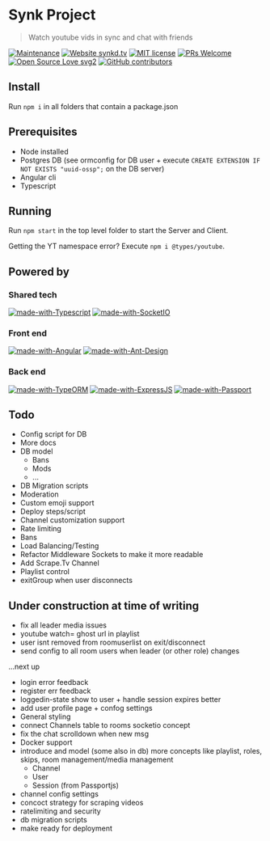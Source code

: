 # Synk Project

> Watch youtube vids in sync and chat with friends

[![Maintenance](https://img.shields.io/badge/Maintained%3F-yes-green.svg)](https://github.com/0x80085/synk/graphs/commit-activity) [![Website synkd.tv](https://img.shields.io/website-up-down-green-red/http/synkd.tv.svg)](https://synkd.tv/) [![MIT license](https://img.shields.io/badge/License-MIT-blue.svg)](https://lbesson.mit-license.org/) [![PRs Welcome](https://img.shields.io/badge/PRs-welcome-brightgreen.svg?style=flat)](http://makeapullrequest.com) [![Open Source Love svg2](https://badges.frapsoft.com/os/v2/open-source.svg?v=103)](https://github.com/ellerbrock/open-source-badges/) [![GitHub contributors](https://img.shields.io/github/contributors/0x80085/synk)](https://github.com/0x80085/synk/graphs/contributors/)

## Install 

Run `npm i` in all folders that contain a package.json

## Prerequisites

- Node installed
- Postgres DB (see ormconfig for DB user + execute `CREATE EXTENSION IF NOT EXISTS "uuid-ossp";` on the DB server)
- Angular cli
- Typescript

## Running 

Run `npm start` in the top level folder to start the Server and Client.

Getting the YT namespace error? Execute `npm i @types/youtube`.

## Powered by

### Shared tech

[![made-with-Typescript](https://img.shields.io/badge/Typescript-1f425f.svg)](https://www.typescriptlang.org/)
[![made-with-SocketIO](https://img.shields.io/badge/SocketIO-1f425f.svg)](https://socket.io/)

### Front end

[![made-with-Angular](https://img.shields.io/badge/Angular-1f425f.svg)](https://angular.io/) 
[![made-with-Ant-Design](https://img.shields.io/badge/Ant%20Design-1f425f.svg)](https://ng.ant.design/)

### Back end

[![made-with-TypeORM](https://img.shields.io/badge/TypeORM-1f425f.svg)](https://github.com/typeorm/typeorm) 
[![made-with-ExpressJS](https://img.shields.io/badge/ExpressJS-1f425f.svg)](https://expressjs.com/) 
[![made-with-Passport](https://img.shields.io/badge/Passport-1f425f.svg)](http://www.passportjs.org/)


## Todo 

- Config script for DB
- More docs
- DB model
    - Bans
    - Mods
    - ...
- DB Migration scripts
- Moderation 
- Custom emoji support
- Deploy steps/script
- Channel customization support
- Rate limiting
- Bans
- Load Balancing/Testing
- Refactor Middleware Sockets to make it more readable
- Add Scrape.Tv Channel
- Playlist control
- exitGroup when user disconnects


## Under construction at time of writing 

- fix all leader media issues
- youtube watch= ghost url in playlist
- user isnt removed from roomuserlist on exit/disconnect
- send config to all room users when leader (or other role)  changes

...next up

- login error feedback
- register err feedback
- loggedin-state show to user + handle session expires better
- add user profile page + confog settings
- General styling
- connect Channels table to rooms socketio concept
- fix the chat scrolldown when new msg
- Docker support
- introduce and model (some also in db) more concepts like playlist, roles, skips, room management/media management
    - Channel
    - User
    - Session (from Passportjs)
- channel config settings
- concoct strategy for scraping videos
- ratelimiting and security
- db migration scripts
- make ready for deployment